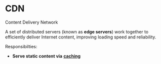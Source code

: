 # CDN

Content Delivery Network

A set of distributed servers (known as **edge servers**) work together to efficiently deliver Internet content, improving loading speed and reliability.

Responsibilties:
* **Serve static content via** [**caching**](../strategies/caching.md)